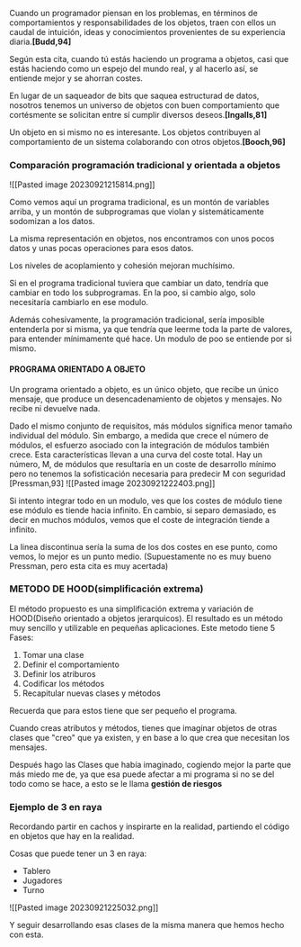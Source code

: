 Cuando un programador piensan en los problemas, en términos de comportamientos y responsabilidades de los objetos, traen con ellos un caudal de intuición, ideas y conocimientos provenientes de su experiencia diaria.**\[Budd,94\]**

Según esta cita, cuando tú estás haciendo un programa a objetos, casi que estás haciendo como un espejo del mundo real, y al hacerlo así, se entiende mejor y se ahorran costes.




En lugar de un saqueador de bits que saquea estructurad de datos, nosotros tenemos un universo de objetos con buen comportamiento que cortésmente se solicitan entre sí cumplir diversos deseos.**\[Ingalls,81\]**



Un objeto en si mismo no es interesante. Los objetos contribuyen al comportamiento de un sistema colaborando con otros objetos.**\[Booch,96\]**


### Comparación programación tradicional y orientada a objetos
![[Pasted image 20230921215814.png]]

Como vemos aquí un programa tradicional, es un montón de variables arriba, y un montón de subprogramas que violan y sistemáticamente sodomizan a los datos.

La misma representación en objetos, nos encontramos con unos pocos datos y unas pocas operaciones para esos datos.

Los niveles de acoplamiento y cohesión mejoran muchísimo.

Si en el programa tradicional tuviera que cambiar un dato, tendría que cambiar en todo los subprogramas. En la poo, si cambio algo, solo necesitaría cambiarlo en ese modulo.

Además cohesivamente, la programación tradicional, sería imposible entenderla por si misma, ya que tendría que leerme toda la parte de valores, para entender mínimamente qué hace.  Un modulo de poo se entiende por si mismo.


#### PROGRAMA ORIENTADO A OBJETO
Un programa orientado a objeto, es un único objeto, que recibe un único mensaje, que produce un desencadenamiento de objetos y mensajes. No recibe ni devuelve nada.


Dado el mismo conjunto de requisitos, más módulos significa menor tamaño individual del módulo. Sin embargo, a medida que crece el número de módulos, el esfuerzo asociado con la integración de módulos también crece. Esta características llevan a una curva del coste total. Hay un número, M, de módulos que resultaría en un coste de desarrollo mínimo pero no tenemos la sofisticación necesaria para predecir M con seguridad
\[Pressman,93\]
![[Pasted image 20230921222403.png]]

Si intento integrar todo en un modulo, ves que los costes de módulo tiene ese módulo es tiende hacia infinito. En cambio, si separo demasiado, es decir en muchos módulos, vemos que el coste de integración tiende a infinito.

La linea discontinua sería la suma de los dos costes en ese punto, como vemos, lo mejor es un punto medio.
(Supuestamente no es muy bueno Pressman, pero esta cita es muy acertada)



### METODO DE HOOD(simplificación extrema)
El método propuesto es una simplificación extrema y variación de HOOD(Diseño orientado a objetos jerarquicos). El resultado es un método muy sencillo y utilizable en pequeñas aplicaciones.
Este metodo tiene 5 Fases:
1. Tomar una clase
2. Definir el comportamiento
3. Definir los atriburos
4. Codificar los métodos
5. Recapitular nuevas clases y métodos

Recuerda que para estos tiene que ser pequeño el programa.

Cuando creas atributos y métodos, tienes que imaginar objetos de otras clases que "creo" que ya existen, y en base a lo que crea que necesitan los mensajes. 

Después hago las Clases que había imaginado, cogiendo mejor la parte que más miedo me de, ya que esa puede afectar a mi programa si no se del todo como se hace, a esto se le llama **gestión de riesgos**


### Ejemplo de 3 en raya
Recordando partir en cachos y inspirarte en la realidad, partiendo el código en objetos que hay en la realidad.

Cosas que puede tener un 3 en raya:
- Tablero
- Jugadores
- Turno

![[Pasted image 20230921225032.png]]

Y seguir desarrollando esas clases de la misma manera que hemos hecho con esta.
